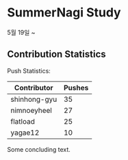 # SummerNagi Study

5월 19일 ~ 

## Contribution Statistics

Push Statistics:

| Contributor | Pushes |
| ----------- | ------ |
| shinhong-gyu | 35 |
| nimnoeyheel | 27 |
| flatload | 25 |
| yagae12 | 10 |

Some concluding text.
